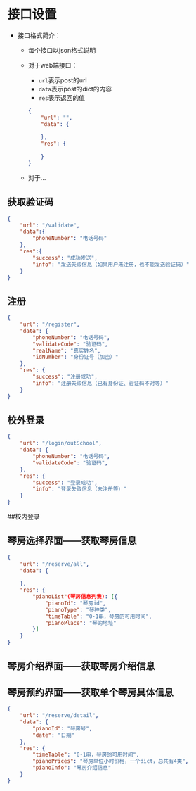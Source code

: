 # 接口设置

* 接口格式简介：

  * 每个接口以json格式说明

  * 对于web端接口：

    * `url`表示post的url
    * `data`表示post的dict的内容
    * `res`表示返回的值

    ```json
    {
        "url": "",
        "data": {
            
        },
        "res": {
            
        }
    }
    ```

  * 对于...

## 获取验证码

``` json
{
    "url": "/validate",
    "data":{
        "phoneNumber": "电话号码"
    },
    "res":{
        "success": "成功发送",
        "info": "发送失败信息（如果用户未注册，也不能发送验证码）"
    }
}
```

## 注册

```json
{
    "url": "/register",
    "data": {
        "phoneNumber": "电话号码",
        "validateCode": "验证码",
        "realName": "真实姓名",
        "idNumber": "身份证号（加密）"
    },
    "res": {
        "success": "注册成功",
        "info": "注册失败信息（已有身份证、验证码不对等）"
    }
}
```

## 校外登录

```json
{
    "url": "/login/outSchool",
    "data": {
        "phoneNumber": "电话号码",
        "validateCode": "验证码",
    },
    "res": {
        "success": "登录成功",
        "info": "登录失败信息（未注册等）"
    }
}
```

##校内登录

## 琴房选择界面——获取琴房信息

```json
{
    "url": "/reserve/all",
    "data": {
        
    },
    "res": {
        "pianoList"(琴房信息列表): [{
            "pianoId": "琴房id",
            "pianoType": "琴种类",
            "timeTable": "0-1串，琴房的可用时间",
            "pianoPlace": "琴的地址"
        }]
    }
}
```

## 琴房介绍界面——获取琴房介绍信息

## 琴房预约界面——获取单个琴房具体信息

``` json
{
    "url": "/reserve/detail",
    "data": {
        "pianoId": "琴房号",
        "date": "日期"
    },
    "res": {
        "timeTable": "0-1串，琴房的可用时间",
        "pianoPrices": "琴房单位小时价格，一个dict，总共有4类",
        "pianoInfo": "琴房介绍信息"
    }
}
```